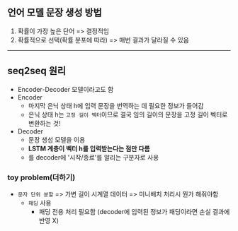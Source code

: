 ## 언어 모델 문장 생성 방법
1. 확률이 가장 높은 단어 => 결정적임
2. 확률적으로 선택(확률 분포에 따라) => 매번 결과가 달라질 수 있음


***

## seq2seq 원리
- Encoder-Decoder 모델이라고도 함
- Encoder
	- 마지막 은닉 상태 h에 입력 문장을 번역하는 데 필요한 정보가 들어감
	- 은닉 상태 h는 `고정 길이 벡터`이므로 결국 임의 길이의 문장을 고정 길이 벡터로 변환하는 것!
- Decoder
	- 문장 생성 모델을 이용
	- __LSTM 계층이 벡터 h를 입력받는다는 점만 다름__
	- <eos>를 decoder에 '시작/종료'를 알리는 구분자로 사용

### toy problem(더하기)
- `문자 단위 분할` => 가변 길이 시계열 데이터 => 미니배치 처리시 뭔가 해줘야함
	- `패딩` 사용
		- 패딩 전용 처리 필요함 (decoder에 입력된 정보가 패딩이라면 손실 결과에 반영 X)


